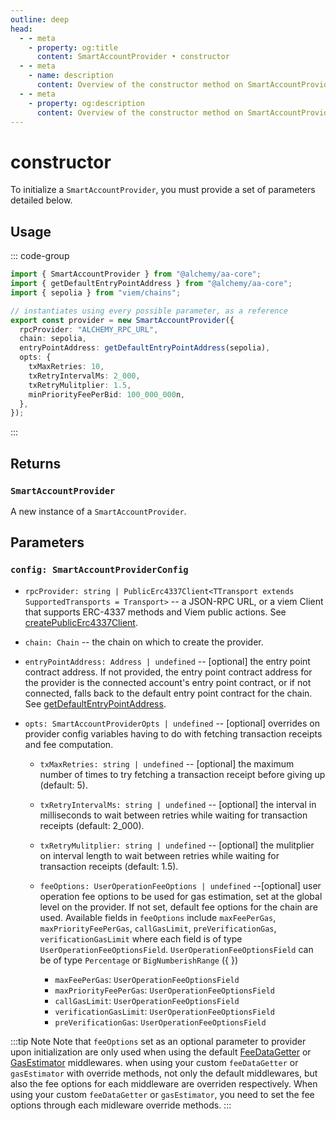 ```yaml
---
outline: deep
head:
  - - meta
    - property: og:title
      content: SmartAccountProvider • constructor
  - - meta
    - name: description
      content: Overview of the constructor method on SmartAccountProvider in aa-core
  - - meta
    - property: og:description
      content: Overview of the constructor method on SmartAccountProvider in aa-core
---
```


# constructor

To initialize a `SmartAccountProvider`, you must provide a set of parameters detailed below.

## Usage

::: code-group

```ts [example.ts]
import { SmartAccountProvider } from "@alchemy/aa-core";
import { getDefaultEntryPointAddress } from "@alchemy/aa-core";
import { sepolia } from "viem/chains";

// instantiates using every possible parameter, as a reference
export const provider = new SmartAccountProvider({
  rpcProvider: "ALCHEMY_RPC_URL",
  chain: sepolia,
  entryPointAddress: getDefaultEntryPointAddress(sepolia),
  opts: {
    txMaxRetries: 10,
    txRetryIntervalMs: 2_000,
    txRetryMulitplier: 1.5,
    minPriorityFeePerBid: 100_000_000n,
  },
});
```

:::

## Returns

### `SmartAccountProvider`

A new instance of a `SmartAccountProvider`.

## Parameters

### `config: SmartAccountProviderConfig`

- `rpcProvider: string | PublicErc4337Client<TTransport extends SupportedTransports = Transport>` -- a JSON-RPC URL, or a viem Client that supports ERC-4337 methods and Viem public actions. See [createPublicErc4337Client](/packages/aa-core/client/createPublicErc4337Client.md).

- `chain: Chain` -- the chain on which to create the provider.

- `entryPointAddress: Address | undefined` -- [optional] the entry point contract address. If not provided, the entry point contract address for the provider is the connected account's entry point contract, or if not connected, falls back to the default entry point contract for the chain. See [getDefaultEntryPointAddress](/packages/aa-core/utils/getDefaultEntryPointAddress.html#getdefaultentrypointaddress).

- `opts: SmartAccountProviderOpts | undefined` -- [optional] overrides on provider config variables having to do with fetching transaction receipts and fee computation.

  - `txMaxRetries: string | undefined` -- [optional] the maximum number of times to try fetching a transaction receipt before giving up (default: 5).

  - `txRetryIntervalMs: string | undefined` -- [optional] the interval in milliseconds to wait between retries while waiting for transaction receipts (default: 2_000).

  - `txRetryMulitplier: string | undefined` -- [optional] the mulitplier on interval length to wait between retries while waiting for transaction receipts (default: 1.5).

  - `feeOptions: UserOperationFeeOptions | undefined` --[optional] user operation fee options to be used for gas estimation, set at the global level on the provider.
    If not set, default fee options for the chain are used. Available fields in `feeOptions` include `maxFeePerGas`, `maxPriorityFeePerGas`, `callGasLimit`, `preVerificationGas`, `verificationGasLimit` where each field is of type `UserOperationFeeOptionsField`. `UserOperationFeeOptionsField` can be of type `Percentage` or `BigNumberishRange` ({ })
    - `maxFeePerGas`: `UserOperationFeeOptionsField`
    - `maxPriorityFeePerGas`: `UserOperationFeeOptionsField`
    - `callGasLimit`: `UserOperationFeeOptionsField`
    - `verificationGasLimit`: `UserOperationFeeOptionsField`
    - `preVerificationGas`: `UserOperationFeeOptionsField`

:::tip Note
Note that `feeOptions` set as an optional parameter to provider upon initialization are only used when using the default [FeeDataGetter](/packages/aa-core/provider/withFeeDataGetter.md) or [GasEstimator](/packages/aa-core/provider/withGasEstimator.md) middlewares. when using your custom `feeDataGetter` or `gasEstimator` with override methods, not only the default middlewares, but also the fee options for each middleware are overriden respectively. When using your custom `feeDataGetter` or `gasEstimator`, you need to set the fee options through each midleware override methods.
:::

